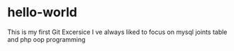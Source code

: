 # hello-world
This is my first Git Excersice
I ve always liked to focus on mysql joints table and php oop programming
